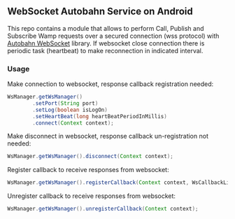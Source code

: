 ## WebSocket Autobahn Service on Android

This repo contains a module that allows to perform Call, Publish and Subscribe Wamp requests over a secured connection (wss protocol) with [Autobahn WebSocket][1] library.
If websocket close connection there is periodic task (heartbeat) to make reconnection in indicated interval.

### Usage

Make connection to websocket, response callback registration needed:

```java
WsManager.getWsManager()
        .setPort(String port)
        .setLog(boolean isLogOn)
        .setHeartBeat(long heartBeatPeriodInMillis)
        .connect(Context context);
```

Make disconnect in websocket, response callback un-registration not needed:

```java
WsManager.getWsManager().disconnect(Context context);
```

Register callback to receive responses from websocket:

```java
WsManager.getWsManager().registerCallback(Context context, WsCallbackListeners wsCallbackListeners);
```

Unregister callback to receive responses from websocket:

```java
WsManager.getWsManager().unregisterCallback(Context context);
```

[1]: http://autobahn.ws
